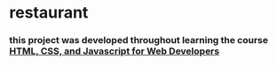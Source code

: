 # restaurant
### this project was developed throughout learning the course [HTML, CSS, and Javascript for Web Developers](https://www.coursera.org/learn/html-css-javascript-for-web-developers/home/week/1)
